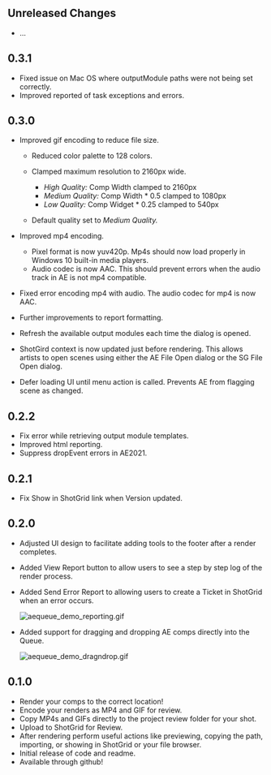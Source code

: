 ## Unreleased Changes

* ...

## 0.3.1

* Fixed issue on Mac OS where outputModule paths were not being set correctly.
* Improved reported of task exceptions and errors.

## 0.3.0

* Improved gif encoding to reduce file size.

  * Reduced color palette to 128 colors.
  * Clamped maximum resolution to 2160px wide.

    * _High Quality:_ Comp Width clamped to 2160px
    * _Medium Quality:_ Comp Width * 0.5 clamped to 1080px
    * _Low Quality:_ Comp Widget * 0.25 clamped to 540px

  * Default quality set to _Medium Quality._

* Improved mp4 encoding.

  * Pixel format is now yuv420p. Mp4s should now load properly in Windows 10 built-in media players.
  * Audio codec is now AAC. This should prevent errors when the audio track in AE is not mp4 compatible.

* Fixed error encoding mp4 with audio. The audio codec for mp4 is now AAC.
* Further improvements to report formatting.
* Refresh the available output modules each time the dialog is opened.
* ShotGird context is now updated just before rendering. This allows artists to open scenes using either the AE File Open dialog or the SG File Open dialog.
* Defer loading UI until menu action is called. Prevents AE from flagging scene as changed.

## 0.2.2

* Fix error while retrieving output module templates.
* Improved html reporting.
* Suppress dropEvent errors in AE2021.

## 0.2.1

* Fix Show in ShotGrid link when Version updated.

## 0.2.0

* Adjusted UI design to facilitate adding tools to the footer after a render completes.
* Added View Report button to allow users to see a step by step log of the render process.
* Added Send Error Report to allowing users to create a Ticket in ShotGrid when an error occurs.

    ![aequeue_demo_reporting.gif](https://raw.github.com/nybrandnewschool/tk-aftereffects-queue/master/res/aequeue_demo_reporting.gif)

* Added support for dragging and dropping AE comps directly into the Queue.

    ![aequeue_demo_dragndrop.gif](https://raw.github.com/nybrandnewschool/tk-aftereffects-queue/master/res/aequeue_demo_dragndrop.gif)

## 0.1.0

* Render your comps to the correct location!
* Encode your renders as MP4 and GIF for review.
* Copy MP4s and GIFs directly to the project review folder for your shot.
* Upload to ShotGrid for Review.
* After rendering perform useful actions like previewing, copying the path, importing, or showing in ShotGrid or your file browser.
* Initial release of code and readme.
* Available through github!
